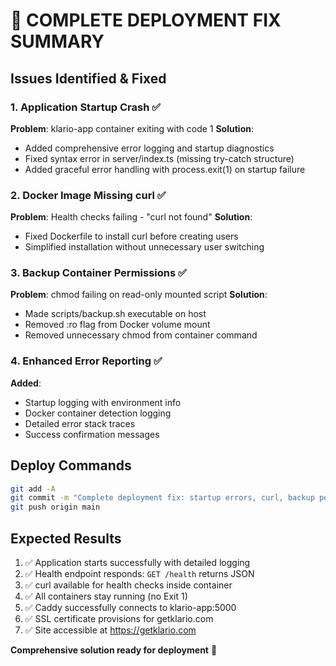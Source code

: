 # 🚀 COMPLETE DEPLOYMENT FIX SUMMARY

## Issues Identified & Fixed

### 1. Application Startup Crash ✅
**Problem**: klario-app container exiting with code 1
**Solution**: 
- Added comprehensive error logging and startup diagnostics
- Fixed syntax error in server/index.ts (missing try-catch structure)
- Added graceful error handling with process.exit(1) on startup failure

### 2. Docker Image Missing curl ✅
**Problem**: Health checks failing - "curl not found"
**Solution**: 
- Fixed Dockerfile to install curl before creating users
- Simplified installation without unnecessary user switching

### 3. Backup Container Permissions ✅  
**Problem**: chmod failing on read-only mounted script
**Solution**:
- Made scripts/backup.sh executable on host
- Removed :ro flag from Docker volume mount
- Removed unnecessary chmod from container command

### 4. Enhanced Error Reporting ✅
**Added**:
- Startup logging with environment info
- Docker container detection logging
- Detailed error stack traces
- Success confirmation messages

## Deploy Commands
```bash
git add -A
git commit -m "Complete deployment fix: startup errors, curl, backup permissions"
git push origin main
```

## Expected Results
1. ✅ Application starts successfully with detailed logging
2. ✅ Health endpoint responds: `GET /health` returns JSON
3. ✅ curl available for health checks inside container
4. ✅ All containers stay running (no Exit 1)
5. ✅ Caddy successfully connects to klario-app:5000
6. ✅ SSL certificate provisions for getklario.com
7. ✅ Site accessible at https://getklario.com

**Comprehensive solution ready for deployment** 🎯